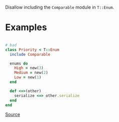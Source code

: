 
Disallow including the `Comparable` module in `T::Enum`.

# Examples

```ruby

# bad
class Priority < T::Enum
  include Comparable

  enums do
    High = new(3)
    Medium = new(2)
    Low = new(1)
  end

  def <=>(other)
    serialize <=> other.serialize
  end
end
```

[Source](http://www.rubydoc.info/gems/rubocop/RuboCop/Cop/Sorbet/ForbidComparableTEnum)
